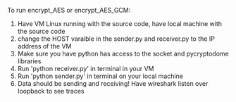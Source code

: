 To run encrypt_AES or encrypt_AES_GCM:
1. Have VM Linux running with the source code, have local machine with the source code
2. change the HOST varaible in the sender.py and receiver.py to the IP address of the VM
3. Make sure you have python has access to the socket and pycryptodome libraries
4. Run 'python receiver.py' in terminal in your VM
5. Run 'python sender.py' in terminal on your local machine
6. Data should be sending and receiving! Have wireshark listen over loopback to see traces